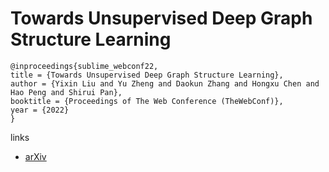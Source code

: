 # Towards Unsupervised Deep Graph Structure Learning

```
@inproceedings{sublime_webconf22,
title = {Towards Unsupervised Deep Graph Structure Learning},
author = {Yixin Liu and Yu Zheng and Daokun Zhang and Hongxu Chen and Hao Peng and Shirui Pan},
booktitle = {Proceedings of The Web Conference (TheWebConf)},
year = {2022}
}
```

links
- [arXiv](https://arxiv.org/abs/2201.06367)
